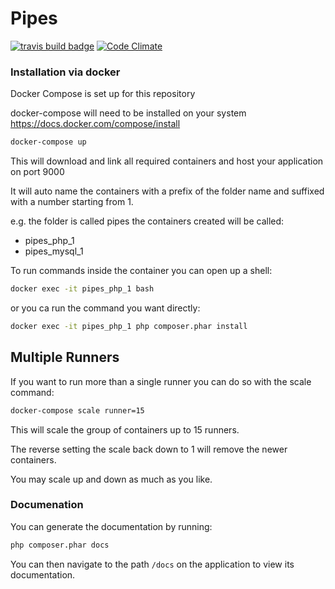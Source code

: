 # Pipes #

[![travis build badge](https://travis-ci.org/datkinson/pipes.svg?branch=master)](https://travis-ci.org/datkinson/pipes)
[![Code Climate](https://codeclimate.com/github/datkinson/pipes/badges/gpa.svg)](https://codeclimate.com/github/datkinson/pipes)

### Installation via docker ###

Docker Compose is set up for this repository

docker-compose will need to be installed on your system https://docs.docker.com/compose/install

```bash
docker-compose up
```

This will download and link all required containers and host your application on port 9000

It will auto name the containers with a prefix of the folder name and suffixed with a number starting from 1.

e.g. the folder is called pipes the containers created will be called:
- pipes_php_1
- pipes_mysql_1


To run commands inside the container you can open up a shell:
```bash
docker exec -it pipes_php_1 bash
```

or you ca run the command you want directly:
```bash
docker exec -it pipes_php_1 php composer.phar install
```

## Multiple Runners ##

If you want to run more than a single runner you can do so with the scale command:

```bash
docker-compose scale runner=15
```

This will scale the group of containers up to 15 runners.

The reverse setting the scale back down to 1 will remove the newer containers.

You may scale up and down as much as you like.


### Documenation ###

You can generate the documentation by running:
```bash
php composer.phar docs
```

You can then navigate to the path ```/docs``` on the application to view its documentation.
